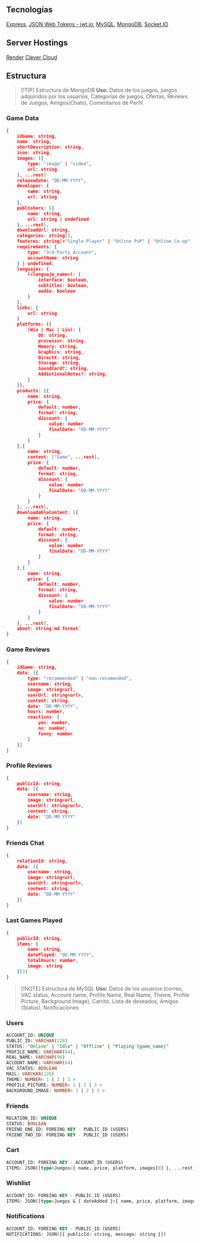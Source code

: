## Tecnologías
[Express](https://expressjs.com/), [JSON Web Tokens - jwt.io](https://jwt.io/), [MySQL](https://www.mysql.com/), [MongoDB](https://www.mongodb.com/), [Socket.IO](https://socket.io/)
## Server Hostings
[Render](https://render.com/) [Clever Cloud](https://www.clever-cloud.com/)
## Estructura
> [!TIP] Estructura de MongoDB
> **Uso:** Datos de los juegos, juegos adquiridos por los usuarios, Categorías de juegos, Ofertas, Reviews de Juegos, Amigos(Chats), Comentarios de Perfil
### Game Data
```json
{
	idGame: string,
	name: string,
	shortDescription: string,
	icon: string,
	images: [{
		type: "image" | "video",
		url: string
	}, ...rest]
	releaseDate: "DD-MM-YYYY",
	developer: {
		name: string,
		url: string
	},
	publishers: [{
		name: string,
		url: string | undefined
	}, ...rest],
	downloadUrl: string,
	categories: string[],
	features: string[<"Single-Player" | "Online PvP" | "Online Co-op" | "Cross-Platform Multiplayer" | "Steam Achievements" | "Captiosn Available" | "In-App Purchases" | "Steam Cloud" | "Steam Trading Cards" | "Valve Anti-Cheat">],
	requirements: {
		type: "3rd-Party Account",
		accountName: string
	} | undefined,
	lenguajes: {
		(<lenguaje_name>): {
			interface: boolean,
			subtitles: boolean,
			audio: boolean
		}
	},
	links: {
		url: string
	}
	platforms: ({
		(Win | Mac | Lin): {
			OS: string,
			processor: string,
			Memory: string,
			Graphics: string,
			DirectX: string,
			Storage: string,
			SoundCard?: string,
			AddiotionalNotes?: string,
		}
	}),
	products: [{
		name: string,
		price: {
			default: number,
			format: string,
			discount: {
				value: number
				finalDate: "DD-MM-YYYY"
			}
		}
	},{
		name: string,
		content: ["Game", ...rest],
		price: {
			default: number,
			format: string,
			discount: {
				value: number
				finalDate: "DD-MM-YYYY"
			}
		}
	}, ...rest],
	downloadableContent: [{
		name: string,
		price: {
			default: number,
			format: string,
			discount: {
				value: number
				finalDate: "DD-MM-YYYY"
			}
		}
	},{
		name: string,
		price: {
			default: number,
			format: string,
			discount: {
				value: number
				finalDate: "DD-MM-YYYY"
			}
		}
	}, ...rest],
	about: string´md format´
}
```
### Game Reviews
```json
{
	idGame: string,
	data: [{
		type: "recommended" | "non-recomended",
		username: string,
		image: string<url,
		userUrl: string<url>,
		content: string,
		date: "DD-MM-YYYY",
		hours: number,
		reactions: {
			yes: number,
			no: number,
			funny: number
		}
	}]
}
```
### Profile Reviews
```json
{
	publicId: string,
	data: [{
		username: string,
		image: string<url,
		userUrl: string<url>,
		content: string,
		date: "DD-MM-YYYY"
	}]
}
```
### Friends Chat
```json
{
	relationId: string,
	data: [{
		username: string,
		image: string<url,
		userUrl: string<url>,
		content: string,
		date: "DD-MM-YYYY"
	}]
}
```
### Last Games Played
```json
{
	publicId: string,
	items: {
		name: string,
		datePlayed: "DD-MM-YYYY",
		totalHours: number,
		image: string
	}[3]
}
```

> [!NOTE] Estructura de MySQL
> **Uso:** Datos de los usuarios (correo, VAC status, Account name, Profile Name, Real Name, Theme, Profile Picture, Background Image), Carrito, Lista de deseados, Amigos (Status), Notificaciones
### Users
```sql
ACCOUNT_ID: UNIQUE
PUBLIC_ID: VARCHAR(128)
STATUS: "Online" | "Idle" | "Offline" | "Playing {game_name}"
PROFILE_NAME: VARCHAR(64),
REAL_NAME: VARCHAR(96)
ACCOUNT_NAME: VARCHAR(64)
VAC_STATUS: BOOLEAN
MAIL: VARCHAR(128)
THEME: NUMBER< 1 | 2 | 3 >
PROFILE_PICTURE: NUMBER< 1 | 2 | 3 >
BACKGROUND_IMAGE: NUMBER< 1 | 2 | 3 >
```
### Friends
```sql
RELATION_ID: UNIQUE
STATUS: BOOLEAN
FRIEND_ONE_ID: FOREING KEY - PUBLIC_ID (USERS)
FRIEND_TWO_ID: FOREING KEY - PUBLIC_ID (USERS)
```
### Cart
```sql
ACCOUNT_ID: FOREING KEY - ACCOUNT_ID (USERS)
ITEMS: JSON([type<Juegos>{ name, price, platform, images[0] }, ...rest])
```
### Wishlist
```sql
ACCOUNT_ID: FOREING KEY - PUBLIC_ID (USERS)
ITEMS: JSON([type<Juegos & { dateAdded }>{ name, price, platform, images[0], categories, releaseDate, dateAdded }, ...rest])
```
### Notifications
```sql
ACCOUNT_ID: FOREING KEY - PUBLIC_ID (USERS)
NOTIFICATIONS: JSON([{ publicId: string, message: string }])
```